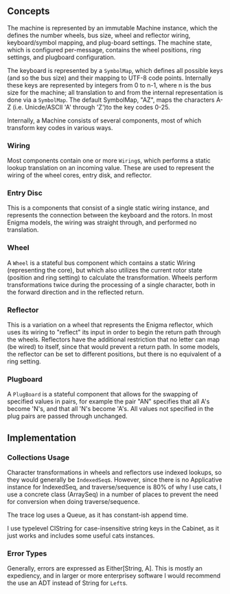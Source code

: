 ## Concepts

The machine is represented by an immutable Machine instance, which the defines the number wheels, bus size, wheel and reflector
wiring, keyboard/symbol mapping, and plug-board settings.  The machine state, which is configured per-message, contains the wheel positions, ring settings, and plugboard configuration.

The keyboard is represented
by a `SymbolMap`, which defines all possible keys (and so the bus size) and their mapping to UTF-8 code points.  Internally these keys
are represented by integers from 0 to n-1, where n is the bus size for the machine; all translation to and from the internal representation
is done via a `SymbolMap`. The default SymbolMap, "AZ", maps the characters A-Z (i.e. Unicde/ASCII 'A' through 'Z')to the key codes 0-25.

Internally, a Machine consists of several components, most of which transform key codes in various ways.

### Wiring

Most components contain one or more `Wiring`s, which performs a static lookup translation on an
incoming value.  These are used to represent the wiring of the wheel cores, entry disk, and
reflector.

### Entry Disc

This is a components that consist of a single static wiring instance, and represents the connection
between the keyboard and the rotors.  In most Enigma models, the wiring was straight through, and performed no translation.

### Wheel

A `Wheel` is a stateful bus component which contains a static Wiring (representing the core), but
which also utilizes the current rotor state (position and ring setting) to calculate the transformation. Wheels perform transformations twice during the processing of a single character, both in the forward direction and in the reflected return.

### Reflector

This is a variation on a wheel that represents the Enigma reflector, which uses its wiring to
"reflect" its input in order to begin the return path through the wheels.  Reflectors have
the additional restriction that no letter can map (be wired) to itself, since that would
prevent a return path.  In some models, the reflector can be set to different positions,
but there is no equivalent of a ring setting.

### Plugboard

A `PlugBoard` is a stateful component that allows for the swapping of specified values in pairs,
for example the pair "AN" specifies that all A's become 'N's, and that all 'N's become 'A's. All
values not specified in the plug pairs are passed through unchanged.

## Implementation

### Collections Usage

Character transformations in wheels and reflectors use indexed lookups, so they would generally
be `IndexedSeq`s.  However, since there is no Applicative instance for IndexedSeq,
and traverse/sequence is 80% of why I use cats, I use a concrete class (ArraySeq) in a
number of places to prevent the need for conversion when doing traverse/sequence.

The trace log uses a Queue, as it has constant-ish append time.

I use typelevel CIString for case-insensitive string keys in the Cabinet, as it just works
and includes some useful cats instances.

### Error Types

Generally, errors are expressed as Either[String, A].  This is mostly an expediency, and in larger
or more enterprisey software I would recommend the use an ADT instead of String for `Left`s.

